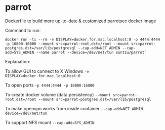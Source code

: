 # parrot
Dockerfile to build more up-to-date & customized parrotsec docker image

Command to run:

```
docker run -ti --rm -e DISPLAY=docker.for.mac.localhost:0 -p 4444:4444 -p 16800:16800 --mount src=parrot-root,dst=/root --mount src=parrot-postgres,dst=/var/lib/postgresql --cap-add=NET_ADMIN --cap-add=SYS_ADMIN --name parrot --device=/dev/net/tun suntzu/parrot`
```
Explanation:

To allow GUI to connect to X Windows 
`-e DISPLAY=docker.for.mac.localhost:0` 

To open ports
`-p 4444:4444 -p 16800:16800`

To create docker volume (data persistency)
`--mount src=parrot-root,dst=/root --mount src=parrot-postgres,dst=/var/lib/postgresql`

To make openvpn works from inside container
`--cap-add=NET_ADMIN device=/dev/net/tun`

To support NFS mount
`--cap-add=SYS_ADMIN`